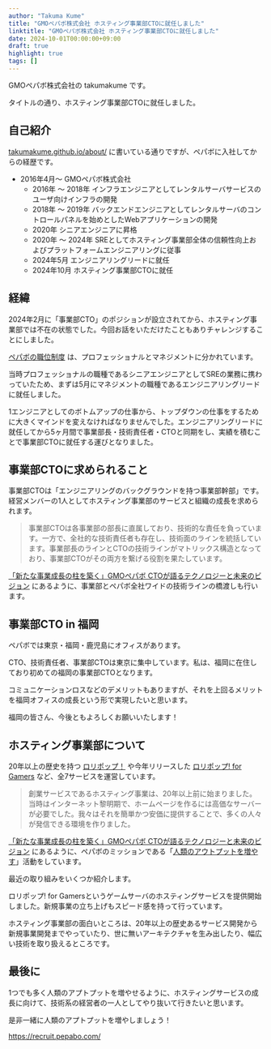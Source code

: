 ```yaml
---
author: "Takuma Kume"
title: "GMOペパボ株式会社 ホスティング事業部CTOに就任しました"
linktitle: "GMOペパボ株式会社 ホスティング事業部CTOに就任しました"
date: 2024-10-01T00:00:00+09:00
draft: true
highlight: true
tags: []
---
```


GMOペパボ株式会社の takumakume です。

タイトルの通り、ホスティング事業部CTOに就任しました。

## 自己紹介

[takumakume.github.io/about/](https://takumakume.github.io/about/) に書いている通りですが、ペパボに入社してからの経歴です。

- 2016年4月〜 GMOペパボ株式会社
  - 2016年 〜 2018年 インフラエンジニアとしてレンタルサーバサービスのユーザ向けインフラの開発
  - 2018年 〜 2019年 バックエンドエンジニアとしてレンタルサーバのコントロールパネルを始めとしたWebアプリケーションの開発
  - 2020年 シニアエンジニアに昇格
  - 2020年 〜 2024年 SREとしてホスティング事業部全体の信頼性向上およびプラットフォームエンジニアリングに従事
  - 2024年5月 エンジニアリングリードに就任
  - 2024年10月 ホスティング事業部CTOに就任

## 経緯

2024年2月に「事業部CTO」のポジションが設立されてから、ホスティング事業部では不在の状態でした。今回お話をいただけたこともありチャレンジすることにしました。

[ペパボの職位制度](https://tech.pepabo.com/engineers/#position) は、プロフェッショナルとマネジメントに分かれています。

当時プロフェッショナルの職種であるシニアエンジニアとしてSREの業務に携わっていたため、まずは5月にマネジメントの職種であるエンジニアリングリードに就任しました。

1エンジニアとしてのボトムアップの仕事から、トップダウンの仕事をするために大きくマインドを変えなければなりませんでした。エンジニアリングリードに就任してから5ヶ月間で事業部長・技術責任者・CTOと同期をし、実績を積むことで事業部CTOに就任する運びとなりました。

## 事業部CTOに求められること

事業部CTOは「エンジニアリングのバックグラウンドを持つ事業部幹部」です。経営メンバーの1人としてホスティング事業部のサービスと組織の成長を求められます。

> 事業部CTOは各事業部の部長に直属しており、技術的な責任を負っています。一方で、全社的な技術責任者も存在し、技術面のラインを統括しています。事業部長のラインとCTOの技術ラインがマトリックス構造となっており、事業部CTOがその両方を繋げる役割を果たしています。

[「新たな事業成長の柱を築く」GMOペパボ CTOが語るテクノロジーと未来のビジョン](https://cuval.jp/interview/1437/) にあるように、事業部とペパボ全社ワイドの技術ラインの橋渡しも行います。

## 事業部CTO in 福岡

ペパボでは東京・福岡・鹿児島にオフィスがあります。

CTO、技術責任者、事業部CTOは東京に集中しています。私は、福岡に在住しており初めての福岡の事業部CTOとなります。

コミュニケーションロスなどのデメリットもありますが、それを上回るメリットを福岡オフィスの成長という形で実現したいと思います。

福岡の皆さん、今後ともよろしくお願いいたします！

## ホスティング事業部について

20年以上の歴史を持つ [ロリポップ！](https://lolipop.jp/) や今年リリースした [ロリポップ! for Gamers](https://gamers.lolipop.jp/) など、全7サービスを運営しています。

> 創業サービスであるホスティング事業は、20年以上前に始まりました。当時はインターネット黎明期で、ホームページを作るには高価なサーバーが必要でした。我々はそれを簡単かつ安価に提供することで、多くの人々が発信できる環境を作りました。

[「新たな事業成長の柱を築く」GMOペパボ CTOが語るテクノロジーと未来のビジョン](https://cuval.jp/interview/1437/) にあるように、ペパボのミッションである「[人類のアウトプットを増やす](https://pepabo.com/company/vision/)」活動をしています。

最近の取り組みをいくつか紹介します。

<script defer class="speakerdeck-embed" data-id="0ccd6d8ca4fe4aec8dc711987acf1c35" data-ratio="1.7772511848341233" src="//speakerdeck.com/assets/embed.js"></script>

ロリポップ! for Gamersというゲームサーバのホスティングサービスを提供開始しました。新規事業の立ち上げもスピード感を持って行っています。

<script defer class="speakerdeck-embed" data-id="61b56d97d273428a8819ecbdaa34c645" data-ratio="1.7772511848341233" src="//speakerdeck.com/assets/embed.js"></script>

ホスティング事業部の面白いところは、20年以上の歴史あるサービス開発から新規事業開発までやっていたり、世に無いアーキテクチャを生み出したり、幅広い技術を取り扱えるところです。

## 最後に

1つでも多く人類のアプトプットを増やせるように、ホスティングサービスの成長に向けて、技術系の経営者の一人としてやり抜いて行きたいと思います。

是非一緒に人類のアプトプットを増やしましょう！

https://recruit.pepabo.com/
